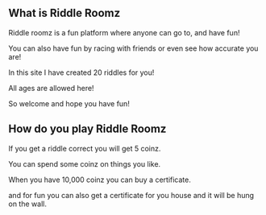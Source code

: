 ## What is Riddle Roomz 
Riddle roomz is a fun platform where anyone can go to, and have fun!

You can also have fun by racing with friends or even see how accurate you are!

In this site I have created 20 riddles for you!

All ages are allowed here!

So welcome and hope you have fun!

## How do you play Riddle Roomz

If you get a riddle correct you will get 5 coinz.

You can spend some coinz on things you like.

When you have 10,000 coinz you can buy a certificate.

and for fun you can also get a certificate for you house and it will be hung on the wall.
